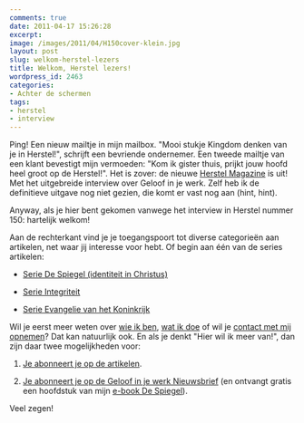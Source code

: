 ```yaml
---
comments: true
date: 2011-04-17 15:26:28
excerpt:  
image: /images/2011/04/H150cover-klein.jpg
layout: post
slug: welkom-herstel-lezers
title: Welkom, Herstel lezers!
wordpress_id: 2463
categories:
- Achter de schermen
tags:
- herstel
- interview
---
```


Ping! Een nieuw mailtje in mijn mailbox. "Mooi stukje Kingdom denken van je in Herstel!", schrijft een bevriende ondernemer. Een tweede mailtje van een klant bevestigt mijn vermoeden: "Kom ik gister thuis, prijkt jouw hoofd heel groot op de Herstel!".
Het is zover: de nieuwe [Herstel Magazine](http://www.herstelteam.nl/) is uit! Met het uitgebreide interview over Geloof in je werk. Zelf heb ik de definitieve uitgave nog niet gezien, die komt er vast nog aan (hint, hint).

Anyway, als je hier bent gekomen vanwege het interview in Herstel nummer 150: hartelijk welkom!

Aan de rechterkant vind je je toegangspoort tot diverse categorieën aan artikelen, net waar jij interesse voor hebt. Of begin aan één van de series artikelen:



	
  * [Serie De Spiegel (identiteit in Christus)](/2009/11/09/kijk-eens-wat-vaker-in-de-spiegel/)

	
  * [Serie Integriteit](/2010/04/19/3-niveaus-van-integriteit/)

	
  * [Serie Evangelie van het Koninkrijk](/2011/01/19/welk-evangelie-verkondigen-wij/)


Wil je eerst meer weten over [wie ik ben](/over-mij/), [wat ik doe](/diensten/) of wil je [contact met mij opnemen](/contact/)? Dat kan natuurlijk ook.
En als je denkt "Hier wil ik meer van!", dan zijn daar twee mogelijkheden voor:



	
  1. [Je abonneert je op de artikelen](/abonneren/).

	
  2. [Je abonneert je op de Geloof in je werk Nieuwsbrief](/nieuwsbrief/) (en ontvangt gratis een hoofdstuk van mijn [e-book De Spiegel](/despiegel/)).



Veel zegen!
